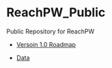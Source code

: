 # ReachPW_Public
Public Repository for ReachPW

* [Versoin 1.0 Roadmap](https://github.com/users/ReachPW/projects/2])

* [Data](https://drive.google.com/drive/folders/1Xyd_evpwZ3Afr9OcV1GvKJNX_8hwd0SZ?usp=sharing)
